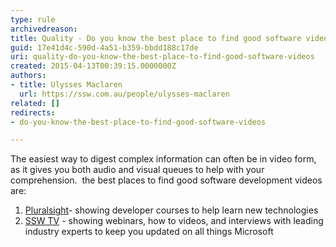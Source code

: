```yaml
---
type: rule
archivedreason: 
title: Quality - Do you know the best place to find good software videos?
guid: 17e41d4c-590d-4a51-b359-bbdd188c17de
uri: quality-do-you-know-the-best-place-to-find-good-software-videos
created: 2015-04-13T00:39:15.0000000Z
authors:
- title: Ulysses Maclaren
  url: https://ssw.com.au/people/ulysses-maclaren
related: []
redirects:
- do-you-know-the-best-place-to-find-good-software-videos

---
```


The easiest way to digest complex information can often be in video form, as it gives you both audio and visual queues to help with your comprehension. 
the best places to find good software development videos are:

<!--endintro-->

1. [Pluralsight](http&#58;//www.pluralsight.com/)- showing developer courses to help learn new technologies
2. [SSW TV](http&#58;//tv.ssw.com.au/) - showing webinars, how to videos, and interviews with leading industry experts to keep you updated on all things Microsoft
